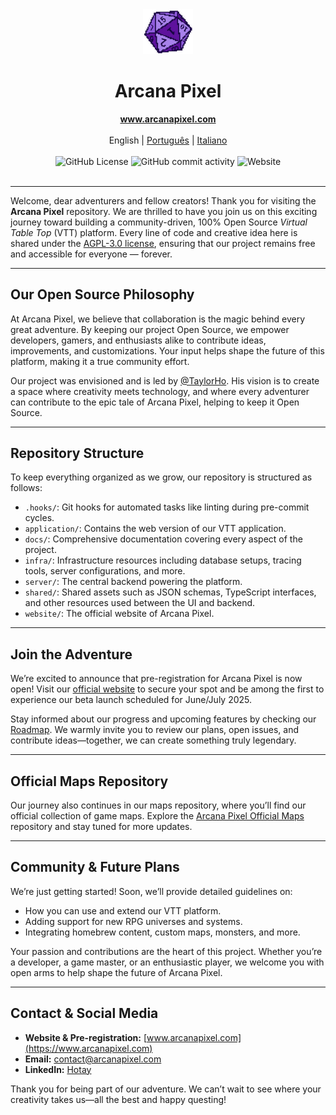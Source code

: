 <div align="center">
  <img src="./website/src/assets/static/pixel-d20.png" alt="d20" width="80" />
  <h1>Arcana Pixel</h1>
</div>

<div align="center">
  <strong><a href="https://www.arcanapixel.com">www.arcanapixel.com</a></strong>
  <br/><br/>
  <span>English</span> | <a href="./README.pt.md">Português</a> | <a href="./README.it.md">Italiano</a>
  <br/><br/>
  <img alt="GitHub License" src="https://img.shields.io/github/license/hotaydev/arcana-pixel?color=1ad56f">
  <img alt="GitHub commit activity" src="https://img.shields.io/github/commit-activity/m/hotaydev/arcana-pixel">
  <img alt="Website" src="https://img.shields.io/website?url=https%3A%2F%2Fwww.arcanapixel.com">
  <br/><br/>
</div>

---

Welcome, dear adventurers and fellow creators!
Thank you for visiting the **Arcana Pixel** repository. We are thrilled to have you join us on this exciting journey toward building a community-driven, 100% Open Source *Virtual Table Top* (VTT) platform. Every line of code and creative idea here is shared under the [AGPL-3.0 license](./LICENSE), ensuring that our project remains free and accessible for everyone — forever.

---

## Our Open Source Philosophy

At Arcana Pixel, we believe that collaboration is the magic behind every great adventure. By keeping our project Open Source, we empower developers, gamers, and enthusiasts alike to contribute ideas, improvements, and customizations. Your input helps shape the future of this platform, making it a true community effort.

Our project was envisioned and is led by [@TaylorHo](https://github.om/TaylorHo/). His vision is to create a space where creativity meets technology, and where every adventurer can contribute to the epic tale of Arcana Pixel, helping to keep it Open Source.

---

## Repository Structure

To keep everything organized as we grow, our repository is structured as follows:

- `.hooks/`: Git hooks for automated tasks like linting during pre-commit cycles.
- `application/`: Contains the web version of our VTT application.
- `docs/`: Comprehensive documentation covering every aspect of the project.
- `infra/`: Infrastructure resources including database setups, tracing tools, server configurations, and more.
- `server/`: The central backend powering the platform.
- `shared/`: Shared assets such as JSON schemas, TypeScript interfaces, and other resources used between the UI and backend.
- `website/`: The official website of Arcana Pixel.

---

## Join the Adventure

We’re excited to announce that pre-registration for Arcana Pixel is now open! Visit our [official website](https://www.arcanapixel.com) to secure your spot and be among the first to experience our beta launch scheduled for June/July 2025.

Stay informed about our progress and upcoming features by checking our [Roadmap](https://github.com/orgs/hotaydev/projects/7). We warmly invite you to review our plans, open issues, and contribute ideas—together, we can create something truly legendary.

---

## Official Maps Repository

Our journey also continues in our maps repository, where you’ll find our official collection of game maps. Explore the [Arcana Pixel Official Maps](https://github.com/hotaydev/arcana-pixel-official-maps) repository and stay tuned for more updates.

---

## Community & Future Plans

We’re just getting started! Soon, we’ll provide detailed guidelines on:
- How you can use and extend our VTT platform.
- Adding support for new RPG universes and systems.
- Integrating homebrew content, custom maps, monsters, and more.

Your passion and contributions are the heart of this project. Whether you’re a developer, a game master, or an enthusiastic player, we welcome you with open arms to help shape the future of Arcana Pixel.

---

## Contact & Social Media

- **Website & Pre-registration:** [www.arcanapixel.com](https://www.arcanapixel.com)
- **Email:** [contact@arcanapixel.com](mailto:contact@arcanapixel.com)
- **LinkedIn:** [Hotay](https://www.linkedin.com/company/hotay/)

Thank you for being part of our adventure. We can’t wait to see where your creativity takes us—all the best and happy questing!

